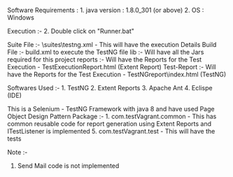 Software Requirements :
	1. java version :  1.8.0_301 (or above)
	2. OS : Windows

Execution :-
	2. Double click on "Runner.bat"

	
Suite File :- \suites\testng.xml - This will have the execution Details
Build File :- build.xml to execute the TestNG file
lib :- Will have all the Jars required for this project
reports :- Will have the Reports for the Test Execution - TestExecutionReport.html (Extent Report)
Test-Report :- Will have the Reports for the Test Execution - TestNGreport\index.html (TestNG)
	

Softwares Used :-
	1. TestNG 
	2. Extent Reports
	3. Apache Ant
	4. Eclispe (IDE)
	
	
This is a Selenium - TestNG Framework with java 8 and have used Page Object Design Pattern
Package :-
	1. com.testVagrant.common - This has common reusable code for report generation using Extent Reports and ITestListener is implemented
	5. com.testVagrant.test - This will have the tests
	
	
	
Note :-
1. Send Mail code is not implemented


	
	
	
	
	

	
